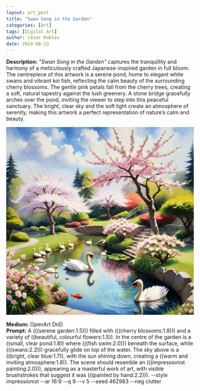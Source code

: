 ```yaml
---
layout: art_post
title: "Swan Song in the Garden"
categories: [Art]
tags: [Digital Art]
author: César Robles
date: 2024-08-23
---
```

**Description:** *"Swan Song in the Garden"* captures the tranquillity and harmony of a meticulously crafted Japanese-inspired garden in full bloom. The centrepiece of this artwork is a serene pond, home to elegant white swans and vibrant koi fish, reflecting the calm beauty of the surrounding cherry blossoms. The gentle pink petals fall from the cherry trees, creating a soft, natural tapestry against the lush greenery. A stone bridge gracefully arches over the pond, inviting the viewer to step into this peaceful sanctuary. The bright, clear sky and the soft light create an atmosphere of serenity, making this artwork a perfect representation of nature’s calm and beauty.

![Swan Song in the Garden](/imag/digital_art/swan_song_in_the_garden.jpg)

**Medium:** OpenArt DnD\
**Prompt:** A (((serene garden:1.5))) filled with (((cherry blossoms:1.8))) and a variety of ((beautiful, colourful flowers:1.5)). In the centre of the garden is a ((small, clear pond:1.8)) where (((fish swim:2.0))) beneath the surface, while (((swans:2.2))) gracefully glide on top of the water. The sky above is a ((bright, clear blue:1.7)), with the sun shining down, creating a ((warm and inviting atmosphere:1.8)). The scene should resemble an (((impressionist painting:2.0))), appearing as a masterful work of art, with visible brushstrokes that suggest it was (((painted by hand:2.2))). --style impressionist --ar 16:9 --q 9 --v 5 --seed 462983 --neg clutter